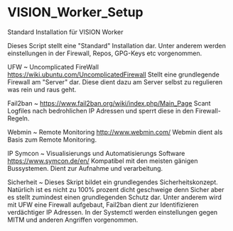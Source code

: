 # VISION_Worker_Setup
Standard Installation für VISION Worker 


Dieses Script stellt eine "Standard" Installation dar.
Unter anderem werden einstellungen in der Firewall, Repos, GPG-Keys etc vorgenommen.

  UFW ~ Uncomplicated FireWall https://wiki.ubuntu.com/UncomplicatedFirewall
    Stellt eine grundlegende Firewall am "Server" dar.
    Diese dient dazu am Server selbst zu regulieren was rein und raus geht.
    
  Fail2ban ~ https://www.fail2ban.org/wiki/index.php/Main_Page
    Scant Logfiles nach bedrohlichen IP Adressen und sperrt diese in den Firewall-Regeln.

  Webmin ~ Remote Monitoring http://www.webmin.com/
    Webmin dient als Basis zum Remote Monitoring.

 IP Symcon ~ Visualisierungs und Automatisierungs Software https://www.symcon.de/en/
    Kompatibel mit den meisten gänigen Bussystemen. Dient zur Aufnahme und verarbeitung.
    
    
Sicherheit ~ Dieses Skript bildet ein grundlegendes Sicherheitskonzept. Natürlich ist es nicht zu 100%
prozent dicht geschweige denn Sicher aber es stellt zumindest einen grundlegenden Schutz dar.
Unter anderem wird mit UFW eine Firewall aufgebaut, Fail2ban dient zur Identifizieren verdächtiger IP Adressen.
In der Systemctl werden einstellungen gegen MITM und anderen Angriffen vorgenommen.
    

  
    
